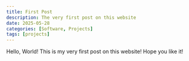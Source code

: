 ```yaml
---
title: First Post
description: The very first post on this website
date: 2025-05-28
categories: [Software, Projects]
tags: [projects]
---
```

Hello, World! This is my very first post on this website! Hope you like it!
